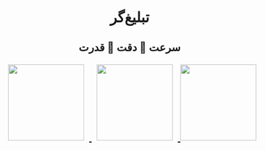 <p align="center"> 
<h1><p align="center">تبلیغ‌گر
<h2><p align="center">سرعت 💠 دقت 💠 قدرت
<div align="center">
    <a href="https://telegram.me/hmotamedbot">
        <img src="http://mehrup.ir/uploads/guest/149381374966183.png" hspace="10" width="150">
    </a>
    <a href="https://telegram.me/mehrserver">
        <img src="http://mehrup.ir/uploads/guest/149381374964892.png" hspace="10" width="150">
    </a>
    <a href="https://mehrserver.net">
        <img src="http://mehrup.ir/uploads/guest/149381374953161.png" width="150">
    </a>
</div>
